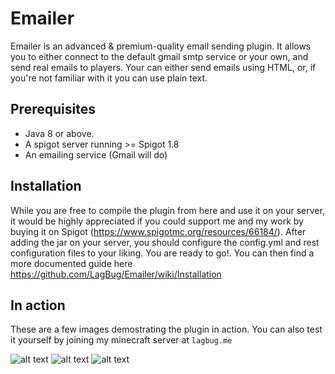 # Emailer
Emailer is an advanced & premium-quality email sending plugin. It allows you to either connect to the default gmail smtp service or your own, and send real emails to players. Your can either send emails using HTML, or, if you're not familiar with it you can use plain text.

## Prerequisites
- Java 8 or above.
- A spigot server running >= Spigot 1.8
- An emailing service (Gmail will do)

## Installation
While you are free to compile the plugin from here and use it on your server, it would be highly appreciated if you could support me and my work by buying it on Spigot (https://www.spigotmc.org/resources/66184/). After adding the jar on your server, you should configure the config.yml and rest configuration files to your liking. You are ready to go!. You can then find a more documented guide here https://github.com/LagBug/Emailer/wiki/Installation

## In action
These are a few images demostrating the plugin in action. You can also test it yourself by joining my minecraft server at `lagbug.me`

![alt text](https://i.imgur.com/fHn95X0.png)
![alt text](https://i.imgur.com/aRdDR0y.png)
![alt text](https://i.imgur.com/OYW8wxQ.png)

